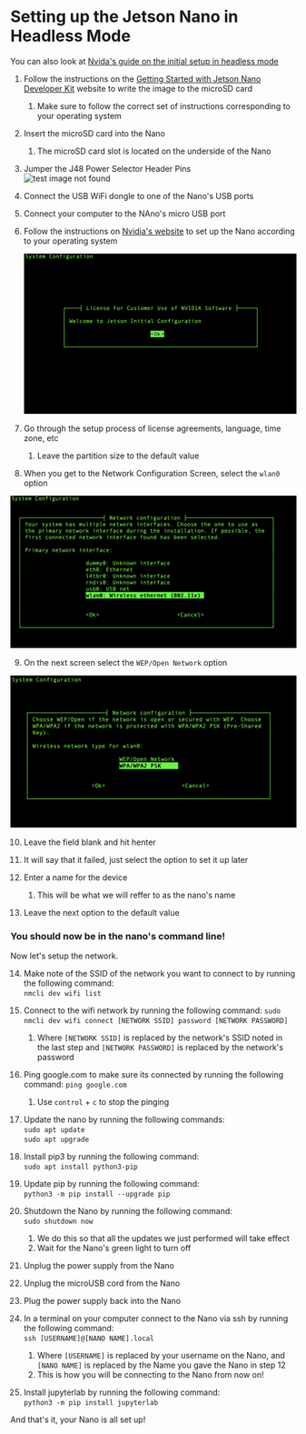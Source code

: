 <h1> Setting up the Jetson Nano in Headless Mode</h1>

You can also look at <a href="https://developer.nvidia.com/embedded/learn/get-started-jetson-nano-devkit#setup-headless">
Nvida's guide on the initial setup in headless mode</a>

1) Follow the instructions on the <a href="https://developer.nvidia.com/embedded/learn/get-started-jetson-nano-devkit#write">
Getting Started with Jetson Nano Developer Kit</a> website to write the image to the microSD card
  
    1) Make sure to follow the correct set of instructions corresponding to your operating system
  
2) Insert the microSD card into the Nano
    1) The microSD card slot is located on the underside of the Nano
  <INSERT IMAGE HERE>
  
3) Jumper the J48 Power Selector Header Pins  
  <img alt='test image not found'  src=''></img>
  
4)  Connect the USB WiFi dongle to one of the Nano's USB ports
  <INSERT IMAGE>
  
5) Connect your computer to the NAno's micro USB port
  <INSERT IMAGE>
  
6) Follow the instructions on <a href="https://developer.nvidia.com/embedded/learn/get-started-jetson-nano-devkit#setup-headless">Nvidia's website</a> 
to set up the Nano according to your operating system
    
    <img src='./images/welcome.png'></img>

7) Go through the setup process of license agreements, language, time zone, etc
    1) Leave the partition size to the default value

8) When you get to the Network Configuration Screen, select the `wlan0` option
  
  <img src='./images/network-config.png'></img>

9) On the next screen select the `WEP/Open Network` option

  <img src='./images/network-config-wpa.png'></img>

10) Leave the field blank and hit henter

11) It will say that it failed, just select the option to set it up later

12) Enter a name for the device
    1) This will be what we will reffer to as the nano's name
    
13) Leave the next option to the default value

<h3>You should now be in the nano's command line!</h3>
Now let's setup the network.

14) Make note of the SSID of the network you want to connect to by running the following command:  
  `nmcli dev wifi list`
  
15) Connect to the wifi network by running the following command:
  `sudo nmcli dev wifi connect [NETWORK SSID] password [NETWORK PASSWORD]`
    1) Where `[NETWORK SSID]` is replaced by the network's SSID noted in the last step
    and `[NETWORK PASSWORD]` is replaced by the network's password
    
16) Ping google.com to make sure its connected by running the following command:
  `ping google.com`
      1) Use `control` +  `c` to stop the pinging

17) Update the nano by running the following commands:  
  `sudo apt update`  
  `sudo apt upgrade`

18) Install pip3 by running the following command:  
  `sudo apt install python3-pip`
  
19) Update pip by running the following command:  
  `python3 -m pip install --upgrade pip`
  
20) Shutdown the Nano by running the following command:  
  `sudo shutdown now`
    1) We do this so that all the updates we just performed will take effect
    2) Wait for the Nano's green light to turn off
    
21) Unplug the power supply from the Nano

22) Unplug the microUSB cord from the Nano

23) Plug the power supply back into the Nano

24) In a terminal on your computer connect to the Nano via ssh by running the following command:  
  `ssh [USERNAME]@[NANO NAME].local`
    1) Where `[USERNAME]` is replaced by your username on the Nano, and `[NANO NAME]` is replaced by the Name you gave the Nano in step 12
    2) This is how you will be connecting to the Nano from now on!
    
25) Install jupyterlab by running the following command:  
  `python3 -m pip install jupyterlab`
  
And that's it, your Nano is all set up!
